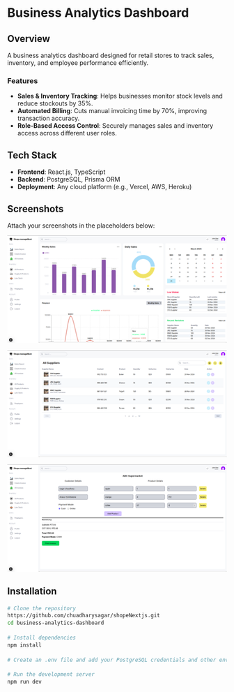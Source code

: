 # Business Analytics Dashboard

## Overview
A business analytics dashboard designed for retail stores to track sales, inventory, and employee performance efficiently.

### Features
- **Sales & Inventory Tracking**: Helps businesses monitor stock levels and reduce stockouts by 35%.
- **Automated Billing**: Cuts manual invoicing time by 70%, improving transaction accuracy.
- **Role-Based Access Control**: Securely manages sales and inventory access across different user roles.

## Tech Stack
- **Frontend**: React.js, TypeScript
- **Backend**: PostgreSQL, Prisma ORM
- **Deployment**: Any cloud platform (e.g., Vercel, AWS, Heroku)

## Screenshots
Attach your screenshots in the placeholders below:

![Sales Dashboard](https://github.com/chuadharysagar/shopeNextjs/blob/main/shopeDashboard.png)

![Inventory Management](https://github.com/chuadharysagar/shopeNextjs/blob/main/shopesuppliers.png)

![Billing System](https://github.com/chuadharysagar/shopeNextjs/blob/main/shopeInvoice.png)

## Installation

```bash
# Clone the repository
https://github.com/chuadharysagar/shopeNextjs.git
cd business-analytics-dashboard

# Install dependencies
npm install

# Create an .env file and add your PostgreSQL credentials and other environment variables

# Run the development server
npm run dev
```
